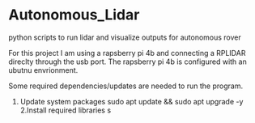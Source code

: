 # Autonomous_Lidar
python scripts to run lidar and visualize outputs for autonomous rover

For this project I am using a rapsberry pi 4b and connecting a RPLIDAR direclty through the usb port. The rapsberry pi 4b is configured with an ubutnu envrionment.

Some required dependencies/updates are needed to run the program.

1. Update system packages
   sudo apt update && sudo apt upgrade -y
2.Install required libraries
  s

